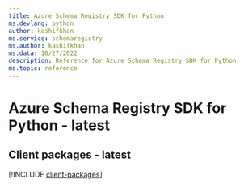 ```yaml
---
title: Azure Schema Registry SDK for Python
ms.devlang: python
author: kashifkhan
ms.service: schemaregistry
ms.author: kashifkhan
ms.data: 10/27/2022
description: Reference for Azure Schema Registry SDK for Python
ms.topic: reference
---
```

# Azure Schema Registry SDK for Python - latest

## Client packages - latest
[!INCLUDE [client-packages](schema-registry-client-index.md)]